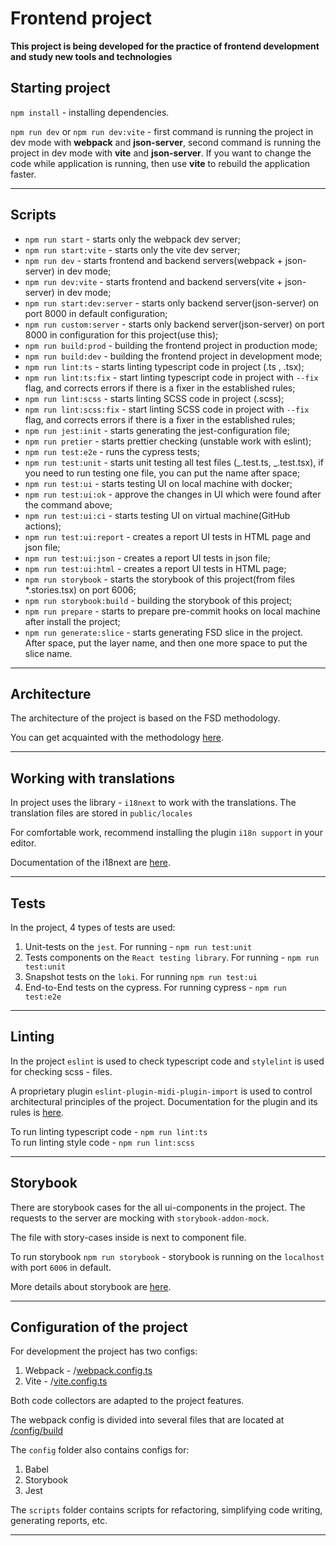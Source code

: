 # Frontend project

**This project is being developed for the practice of frontend development and study new tools and technologies**

## Starting project

`npm install` - installing dependencies.

`npm run dev` or `npm run dev:vite` - first command is running the project in dev mode with **webpack** and **json-server**,
second command is running the project in dev mode with **vite** and **json-server**. If you want to change the code while application is running,
then use **vite** to rebuild the application faster.

---

## Scripts

-   `npm run start` - starts only the webpack dev server;
-   `npm run start:vite` - starts only the vite dev server;
-   `npm run dev` - starts frontend and backend servers(webpack + json-server) in dev mode;
-   `npm run dev:vite` - starts frontend and backend servers(vite + json-server) in dev mode;
-   `npm run start:dev:server` - starts only backend server(json-server) on port 8000 in default configuration;
-   `npm run custom:server` - starts only backend server(json-server) on port 8000 in configuration for this project(use this);
-   `npm run build:prod` - building the frontend project in production mode;
-   `npm run build:dev` - building the frontend project in development mode;
-   `npm run lint:ts` - starts linting typescript code in project (.ts , .tsx);
-   `npm run lint:ts:fix` - start linting typescript code in project with `--fix` flag, and corrects errors
    if there is a fixer in the established rules;
-   `npm run lint:scss` - starts linting SCSS code in project (.scss);
-   `npm run lint:scss:fix` - start linting SCSS code in project with `--fix` flag, and corrects errors
    if there is a fixer in the established rules;
-   `npm run jest:init` - starts generating the jest-configuration file;
-   `npm run pretier` - starts prettier checking (unstable work with eslint);
-   `npm run test:e2e` - runs the cypress tests;
-   `npm run test:unit` - starts unit testing all test files (_.test.ts, _.test.tsx), if you need to run testing one
    file, you can put the name after space;
-   `npm run test:ui` - starts testing UI on local machine with docker;
-   `npm run test:ui:ok` - approve the changes in UI which were found after the command above;
-   `npm run test:ui:ci` - starts testing UI on virtual machine(GitHub actions);
-   `npm run test:ui:report` - creates a report UI tests in HTML page and json file;
-   `npm run test:ui:json` - creates a report UI tests in json file;
-   `npm run test:ui:html` - creates a report UI tests in HTML page;
-   `npm run storybook` - starts the storybook of this project(from files \*.stories.tsx) on port 6006;
-   `npm run storybook:build` - building the storybook of this project;
-   `npm run prepare` - starts to prepare pre-commit hooks on local machine after install the project;
-   `npm run generate:slice` - starts generating FSD slice in the project. After space, put the layer name, and then
    one more space to put the slice name.

---

## Architecture

The architecture of the project is based on the FSD methodology.

You can get acquainted with the methodology [here](https://feature-sliced.design/).

---

## Working with translations

In project uses the library - `i18next` to work with the translations.
The translation files are stored in `public/locales`

For comfortable work, recommend installing the plugin `i18n support` in your editor.

Documentation of the i18next are [here](https://www.i18next.com/).

---

## Tests

In the project, 4 types of tests are used:

1. Unit-tests on the `jest`. For running - `npm run test:unit`
2. Tests components on the `React testing library`. For running - `npm run test:unit`
3. Snapshot tests on the `loki`. For running `npm run test:ui`
4. End-to-End tests on the cypress. For running cypress - `npm run test:e2e`

---

## Linting

In the project `eslint` is used to check typescript code and
`stylelint` is used for checking scss - files.

A proprietary plugin `eslint-plugin-midi-plugin-import` is used to control architectural principles of the project.
Documentation for the plugin and its rules is [here](https://github.com/MiDimas/eslint-plugin-midi-frontend-import-plugin).

To run linting typescript code - `npm run lint:ts`  
To run linting style code - `npm run lint:scss`

---

## Storybook

There are storybook cases for the all ui-components in the project.
The requests to the server are mocking with `storybook-addon-mock`.

The file with story-cases inside is next to component file.

To run storybook `npm run storybook` - storybook is running on the `localhost`
with port `6006` in default.

More details about storybook are [here](https://storybook.js.org/docs/get-started).

---

## Configuration of the project

For development the project has two configs:

1. Webpack - /[webpack.config.ts](webpack.config.ts)
2. Vite - /[vite.config.ts](vite.config.ts)

Both code collectors are adapted to the project features.

The webpack config is divided into several files that are located at [/config/build](config%2Fbuild)

The `config` folder also contains configs for:

1. Babel
2. Storybook
3. Jest

The `scripts` folder contains scripts for refactoring, simplifying code writing,
generating reports, etc.

---
